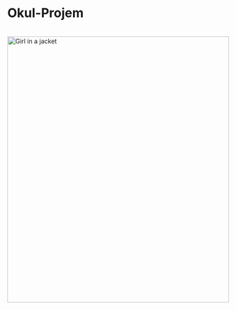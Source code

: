 <h1>Okul-Projem</h1> <br>
<img src="https://raw.githubusercontent.com/erkangcmn/Okul-Projem/master/img/01_okul_projem.png" alt="Girl in a jacket" width="500" height="600">
